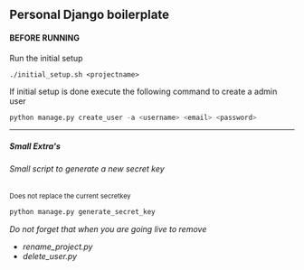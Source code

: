 ## Personal Django boilerplate

#### BEFORE RUNNING
Run the initial setup
```
./initial_setup.sh <projectname>
```

If initial setup is done execute the following command to create a admin user

```python
python manage.py create_user -a <username> <email> <password>
```
___
##### Small Extra's
###### Small script to generate a new secret key
<small>Does not replace the current secretkey</small>

```python
python manage.py generate_secret_key
```

_Do not forget that when you are going live to remove_
* _rename_project.py_
* _delete_user.py_

